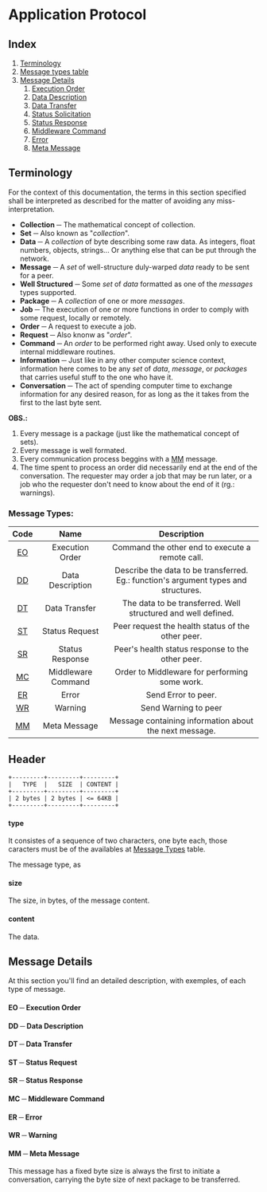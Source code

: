 # Application Protocol

## Index
1. [Terminology](#terminology)
1. [Message types table](#message-types)
1. [Message Details](#message-details)
	1. [Execution Order](#eo-execution-order)
	1. [Data Description](#dd-data-description)
	1. [Data Transfer](#dt-data-transfer)
	1. [Status Solicitation](#sl-status-solicitation)
	1. [Status Response](#sr-status-response)
	1. [Middleware Command](#mc-middleware-command)
	1. [Error](#er-error)
	1. [Meta Message](#mm-meta-message)


## Terminology
For the context of this documentation, the terms in this section specified shall be interpreted as described for the matter of avoiding any miss-interpretation.

* **Collection** ─ The mathematical concept of collection.
* **Set** ─ Also known as "*collection*".
* **Data** ─ A *collection* of byte describing some raw data. As integers, float numbers, objects, strings... Or anything else that can be put through the network.
* **Message** ─ A *set* of well-structure duly-warped *data* ready to be sent for a peer.
* **Well Structured** ─ Some *set* of *data* formatted as one of the *messages* types supported.
* **Package** ─ A *collection* of one or more *messages*.
* **Job** ─ The execution of one or more functions in order to comply with some request, locally or remotely.
* **Order** ─ A request to execute a job.
* **Request** ─ Also knonw as "*order*".
* **Command** ─ An *order* to be performed right away. Used only to execute internal middleware routines.
* **Information** ─ Just like in any other computer science context, information here comes to be any *set* of *data*, *message*, or *packages* that carries useful stuff to the one who have it.
* **Conversation** ─ The act of spending computer time to exchange information for any desired reason, for as long as the it takes from the first to the last byte sent.

**OBS.:**
1. Every message is a package (just like the mathematical concept of sets).
1. Every message is well formated.
1. Every communication process beggins with a [MM](#mm-meta-message) message.
1. The time spent to process an order did necessarily end at the end of the conversation. The requester may order a job that may be run later, or a job who the requester don't need to know about the end of it (rg.: warnings).


### Message Types:

| Code | Name | Description |
| :------: | :------: | :-------------: |
| [EO](#eo-execution-order) | Execution Order| Command the other end to execute a remote call. |
| [DD](#dd-data-description) | Data Description | Describe the data to be transferred. Eg.: function's argument types and structures. |
| [DT](#dt-data-transfer) | Data Transfer | The data to be transferred. Well structured and well defined. |
| [ST](#sl-status-request) | Status Request | Peer request the health status of the other peer. |
| [SR](#sr-status-response) | Status Response | Peer's health status response to the other peer. |
| [MC](#mc-middleware-command) | Middleware Command | Order to Middleware for performing some work. |
| [ER](#er-error) | Error | Send Error to peer. |
| [WR](#wr-warning) | Warning | Send Warning to peer |
| [MM](#mm-meta-message) | Meta Message | Message containing information about the next message. |


## Header

```
+---------+---------+---------+
|   TYPE  |   SIZE  | CONTENT |
+---------+---------+---------+
| 2 bytes | 2 bytes | <= 64KB |
+---------+---------+---------+
```

#### type
It consistes of a sequence of two characters, one byte each, those caracters must be of the availables at [Message Types](#message-types) table.

The message type, as

#### size
The size, in bytes, of the message content.

#### content
The data.


## Message Details
At this section you'll find an detailed description, with exemples, of each type of message.

#### EO ─ Execution Order

#### DD ─ Data Description

#### DT ─ Data Transfer

#### ST ─ Status Request

#### SR ─ Status Response

#### MC ─ Middleware Command

#### ER ─ Error

#### WR ─ Warning

#### MM ─ Meta Message
This message has a fixed byte size is always the first to initiate a conversation, carrying the byte size of next package to be transferred.

